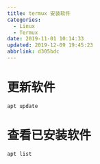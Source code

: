 ```yaml
---
title: termux 安装软件
categories: 
  - Linux
  - Termux
date: 2019-11-01 10:14:33
updated: 2019-12-09 19:45:23
abbrlink: d305bdc
---
```

# 更新软件
```shell
apt update
```
# 查看已安装软件
```shell
apt list
```
